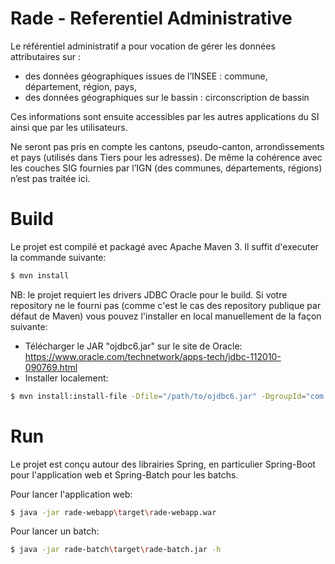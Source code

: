# Rade - Referentiel Administrative

Le référentiel administratif a pour vocation de gérer les données attributaires sur :
* des données géographiques issues de l’INSEE : commune, département, région, pays,
* des données géographiques sur le bassin : circonscription de bassin

Ces informations sont ensuite accessibles par les autres applications du SI ainsi que par les utilisateurs.

Ne seront pas pris en compte les cantons, pseudo-canton, arrondissements et pays (utilisés dans Tiers pour les adresses). De même la cohérence avec les couches SIG fournies par l’IGN (des communes, départements, régions) n’est pas traitée ici. 

# Build

Le projet est compilé et packagé avec Apache Maven 3. Il suffit d'executer la commande suivante:
```sh
$ mvn install
```

NB: le projet requiert les drivers JDBC Oracle pour le build. Si votre repository ne le fourni pas (comme c'est le cas des repository publique par défaut de Maven) vous pouvez l'installer en local manuellement de la façon suivante:
* Télécharger le JAR "ojdbc6.jar" sur le site de Oracle: https://www.oracle.com/technetwork/apps-tech/jdbc-112010-090769.html
* Installer localement:
```sh
$ mvn install:install-file -Dfile="/path/to/ojdbc6.jar" -DgroupId="com.oracle" -DartifactId="ojdbc6" -Dversion="11.2.0.4.0" -Dpackaging="jar"
```

# Run

Le projet est conçu autour des librairies Spring, en particulier Spring-Boot pour l'application web et Spring-Batch pour les batchs.

Pour lancer l'application web:
```sh
$ java -jar rade-webapp\target\rade-webapp.war
```

Pour lancer un batch:
```sh
$ java -jar rade-batch\target\rade-batch.jar -h
```
